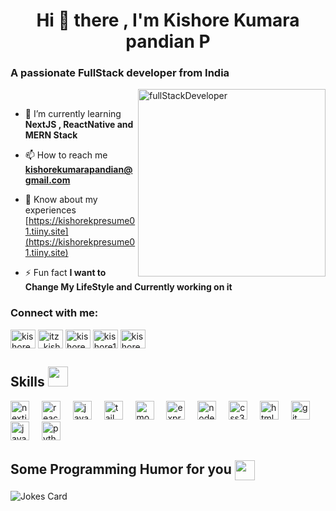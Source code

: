 

<h1 align="center">Hi 👋 there , I'm Kishore Kumara pandian P</h1>
<h3 align="left">A passionate FullStack developer from India</h3>
 <img width="12" align="center" />
<img src="https://github.com/kishore161003/kishore161003/assets/116169099/c67cb32b-38fd-4ba9-8b9b-932efcd0c060"  width="300" height="300" align="right" alt="fullStackDeveloper" >

 <img width="12" align="bottom" />

- 🌱 I’m currently learning **NextJS , ReactNative and MERN Stack**

- 📫 How to reach me **kishorekumarapandian@gmail.com**

- 📄 Know about my experiences [https://kishorekpresume01.tiiny.site](https://kishorekpresume01.tiiny.site)

- ⚡ Fun fact **I want to Change My LifeStyle and Currently working on it**

<h3 align="left" >Connect with me:</h3>
<p align="left">
<a href="https://linkedin.com/in/kishore kumarapandian" target="blank"><img align="center" src="https://raw.githubusercontent.com/rahuldkjain/github-profile-readme-generator/master/src/images/icons/Social/linked-in-alt.svg" alt="kishore kumarapandian" height="30" width="40" /></a>
<a href="https://instagram.com/itz_kishorekp" target="blank"><img align="center" src="https://raw.githubusercontent.com/rahuldkjain/github-profile-readme-generator/master/src/images/icons/Social/instagram.svg" alt="itz_kishorekp" height="30" width="40" /></a>
<a href="https://www.codechef.com/users/kishorekp" target="blank"><img align="center" src="https://cdn.jsdelivr.net/npm/simple-icons@3.1.0/icons/codechef.svg" alt="kishorekp" height="30" width="40" /></a>
<a href="https://www.leetcode.com/kishore1610" target="blank"><img align="center" src="https://raw.githubusercontent.com/rahuldkjain/github-profile-readme-generator/master/src/images/icons/Social/leet-code.svg" alt="kishore1610" height="30" width="40" /></a>
<a href="https://auth.geeksforgeeks.org/user/kishorekumararg7u" target="blank"><img align="center" src="https://raw.githubusercontent.com/rahuldkjain/github-profile-readme-generator/master/src/images/icons/Social/geeks-for-geeks.svg" alt="kishorekumararg7u" height="30" width="40" /></a>
</p>

<h2> Skills <img src = "https://raw.githubusercontent.com/rahulbanerjee26/githubProfileReadmeGenerator/main/gifs/code.gif" width = 32px height=32px> </h2>
<div align="left">
  <img src="https://skillicons.dev/icons?i=nextjs" height="30" alt="nextjs logo"  />
  <img width="12" />
  <img src="https://skillicons.dev/icons?i=react" height="30" alt="react logo"  />
  <img width="12" />
  <img src="https://skillicons.dev/icons?i=js" height="30" alt="javascript logo"  />
  <img width="12" />
  <img src="https://skillicons.dev/icons?i=tailwind" height="30" alt="tailwindcss logo"  />
  <img width="12" />
  <img src="https://skillicons.dev/icons?i=mongodb" height="30" alt="mongodb logo"  />
  <img width="12" />
  <img src="https://skillicons.dev/icons?i=express" height="30" alt="express logo"  />
  <img width="12" />
  <img src="https://skillicons.dev/icons?i=nodejs" height="30" alt="nodejs logo"  />
  <img width="12" />
  <img src="https://skillicons.dev/icons?i=css" height="30" alt="css3 logo"  />
  <img width="12" />
  <img src="https://skillicons.dev/icons?i=html" height="30" alt="html5 logo"  />
  <img width="12" />
  <img src="https://skillicons.dev/icons?i=git" height="30" alt="git logo"  />
  <img width="12" />
  <img src="https://skillicons.dev/icons?i=java" height="30" alt="java logo"  />
  <img width="12" />
  <img src="https://skillicons.dev/icons?i=py" height="30" alt="python logo"  />
  <img width="12" />
</div>

<h2> Some Programming Humor for you <img align ='center' src='https://raw.githubusercontent.com/rahulbanerjee26/githubProfileReadmeGenerator/main/gifs/winkFace.gif' width = '32px' height= '32px'></h2>

![Jokes Card](https://readme-jokes.vercel.app/api?theme=tokyonight)

